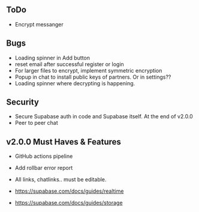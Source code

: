 ## ToDo

- Encrypt messanger

## Bugs

- Loading spinner in Add button
- reset email after successful register or login
- For larger files to encrypt, implement symmetric encryption
- Popup in chat to install public keys of partners. Or in settings??
- Loading spinner where decrypting is happening.

## Security

- Secure Supabase auth in code and Supabase itself. At the end of v2.0.0
- Peer to peer chat

## v2.0.0 Must Haves & Features

- GitHub actions pipeline

- Add rollbar error report

- All links, chatlinks.. must be editable.

- https://supabase.com/docs/guides/realtime

- https://supabase.com/docs/guides/storage
